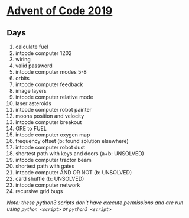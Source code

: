 # [Advent of Code 2019](https://adventofcode.com/2019)

## Days

1) calculate fuel
2) intcode computer 1202
3) wiring
4) valid password
5) intcode computer modes 5-8
7) orbits
7) intcode computer feedback
8) image layers
9) intcode computer relative mode
10) laser asteroids
11) intcode computer robot painter
12) moons position and velocity
13) intcode computer breakout
14) ORE to FUEL
15) intcode computer oxygen map
16) frequency offset (b: found solution elsewhere)
17) intcode computer robot dust
18) shortest path with keys and doors (a+b: UNSOLVED)
19) intcode computer tractor beam
20) shortest path with gates
21) intcode computer AND OR NOT (b: UNSOLVED)
22) card shuffle (b: UNSOLVED)
23) intcode computer network
24) recursive grid bugs

*Note: these python3 scripts don't have execute permissions and are run using `python <script>` or `python3 <script>`*

